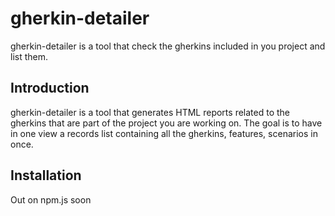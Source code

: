 # gherkin-detailer
gherkin-detailer is a tool that check the gherkins included in you project and list them.


## Introduction
gherkin-detailer is a tool that generates HTML reports related to the gherkins that are part of the project you are working on. The goal is to have in one view a records list containing all the gherkins, features, scenarios in once.


## Installation

Out on npm.js soon
